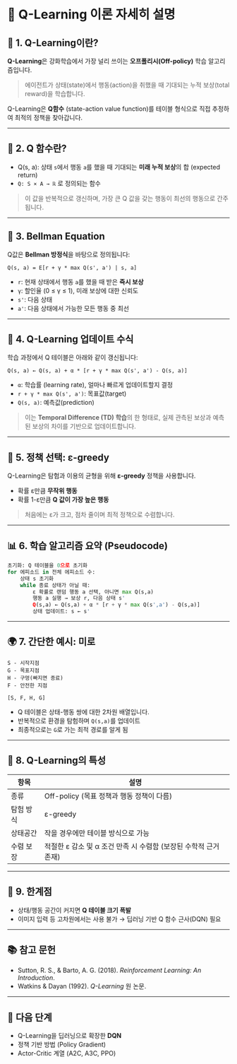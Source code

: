 
# 🧠 Q-Learning 이론 자세히 설명

## 📌 1. Q-Learning이란?

**Q-Learning**은 강화학습에서 가장 널리 쓰이는 **오프폴리시(Off-policy)** 학습 알고리즘입니다.

> 에이전트가 상태(state)에서 행동(action)을 취했을 때 기대되는 누적 보상(total reward)을 학습합니다.

Q-Learning은 **Q함수** (state-action value function)를 테이블 형식으로 직접 추정하여 최적의 정책을 찾아갑니다.

---

## 🔎 2. Q 함수란?

- Q(s, a): 상태 `s`에서 행동 `a`를 했을 때 기대되는 **미래 누적 보상**의 합 (expected return)
- `Q: S × A → ℝ` 로 정의되는 함수

> 이 값을 반복적으로 갱신하며, 가장 큰 Q 값을 갖는 행동이 최선의 행동으로 간주됩니다.

---

## 🧮 3. Bellman Equation

Q값은 **Bellman 방정식**을 바탕으로 정의됩니다:

```
Q(s, a) = E[r + γ * max Q(s', a') | s, a]
```

- `r`: 현재 상태에서 행동 `a`를 했을 때 받은 **즉시 보상**
- `γ`: 할인율 (0 ≤ γ ≤ 1), 미래 보상에 대한 신뢰도
- `s'`: 다음 상태
- `a'`: 다음 상태에서 가능한 모든 행동 중 최선

---

## 🔁 4. Q-Learning 업데이트 수식

학습 과정에서 Q 테이블은 아래와 같이 갱신됩니다:

```
Q(s, a) ← Q(s, a) + α * [r + γ * max Q(s', a') - Q(s, a)]
```

- `α`: 학습률 (learning rate), 얼마나 빠르게 업데이트할지 결정
- `r + γ * max Q(s', a')`: 목표값(target)
- `Q(s, a)`: 예측값(prediction)

> 이는 **Temporal Difference (TD) 학습**의 한 형태로, 실제 관측된 보상과 예측된 보상의 차이를 기반으로 업데이트합니다.

---

## 🎯 5. 정책 선택: ε-greedy

Q-Learning은 탐험과 이용의 균형을 위해 **ε-greedy** 정책을 사용합니다.

- 확률 ε만큼 **무작위 행동**
- 확률 1-ε만큼 **Q 값이 가장 높은 행동**

> 처음에는 ε가 크고, 점차 줄이며 최적 정책으로 수렴합니다.

---

## 📊 6. 학습 알고리즘 요약 (Pseudocode)

```python
초기화: Q 테이블을 0으로 초기화
for 에피소드 in 전체 에피소드 수:
    상태 s 초기화
    while 종료 상태가 아닐 때:
        ε 확률로 랜덤 행동 a 선택, 아니면 max Q(s,a)
        행동 a 실행 → 보상 r, 다음 상태 s'
        Q(s,a) ← Q(s,a) + α * [r + γ * max Q(s',a') - Q(s,a)]
        상태 업데이트: s ← s'
```

---

## 🌍 7. 간단한 예시: 미로

```
S - 시작지점
G - 목표지점
H - 구멍(빠지면 종료)
F - 안전한 지점

[S, F, H, G]
```

- Q 테이블은 상태-행동 쌍에 대한 2차원 배열입니다.
- 반복적으로 환경을 탐험하며 `Q(s,a)`를 업데이트
- 최종적으로는 `G`로 가는 최적 경로를 알게 됨

---

## 🧠 8. Q-Learning의 특성

| 항목 | 설명 |
|------|------|
| 종류 | Off-policy (목표 정책과 행동 정책이 다름) |
| 탐험 방식 | ε-greedy |
| 상태공간 | 작을 경우에만 테이블 방식으로 가능 |
| 수렴 보장 | 적절한 ε 감소 및 α 조건 만족 시 수렴함 (보장된 수학적 근거 존재) |

---

## 🧱 9. 한계점

- 상태/행동 공간이 커지면 **Q 테이블 크기 폭발**
- 이미지 입력 등 고차원에서는 사용 불가 → 딥러닝 기반 Q 함수 근사(DQN) 필요

---

## 📚 참고 문헌

- Sutton, R. S., & Barto, A. G. (2018). *Reinforcement Learning: An Introduction*.
- Watkins & Dayan (1992). *Q-Learning* 원 논문.

---

## 📘 다음 단계

- Q-Learning을 딥러닝으로 확장한 **DQN**
- 정책 기반 방법 (Policy Gradient)
- Actor-Critic 계열 (A2C, A3C, PPO)
